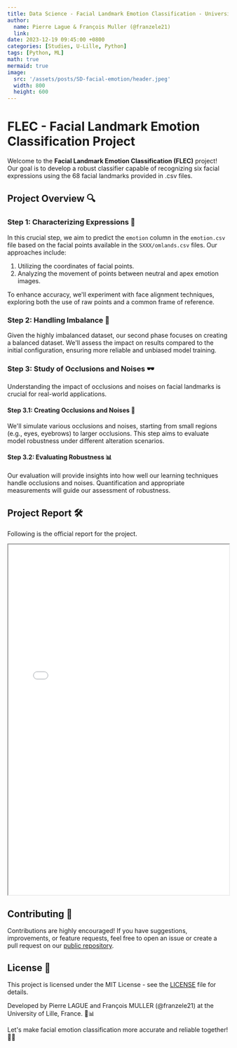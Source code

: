 ```yaml
---
title: Data Science - Facial Landmark Emotion Classification - University of Lille
author:
  name: Pierre Lague & François Muller (@franzele21)
  link: 
date: 2023-12-19 09:45:00 +0800
categories: [Studies, U-Lille, Python]
tags: [Python, ML]
math: true
mermaid: true
image:
  src: '/assets/posts/SD-facial-emotion/header.jpeg'
  width: 800
  height: 600
---
```


# FLEC - Facial Landmark Emotion Classification Project

Welcome to the **Facial Landmark Emotion Classification (FLEC)** project! Our goal is to develop a robust classifier capable of recognizing six facial expressions using the 68 facial landmarks provided in .csv files.

## Project Overview :mag:

### Step 1: Characterizing Expressions 🎯

In this crucial step, we aim to predict the `emotion` column in the `emotion.csv` file based on the facial points available in the `SXXX/omlands.csv` files. Our approaches include:

1. Utilizing the coordinates of facial points.
2. Analyzing the movement of points between neutral and apex emotion images.

To enhance accuracy, we'll experiment with face alignment techniques, exploring both the use of raw points and a common frame of reference.

### Step 2: Handling Imbalance 🙌

Given the highly imbalanced dataset, our second phase focuses on creating a balanced dataset. We'll assess the impact on results compared to the initial configuration, ensuring more reliable and unbiased model training.

### Step 3: Study of Occlusions and Noises 🕶️

Understanding the impact of occlusions and noises on facial landmarks is crucial for real-world applications. 

#### Step 3.1: Creating Occlusions and Noises 👥

We'll simulate various occlusions and noises, starting from small regions (e.g., eyes, eyebrows) to larger occlusions. This step aims to evaluate model robustness under different alteration scenarios.

#### Step 3.2: Evaluating Robustness 📊

Our evaluation will provide insights into how well our learning techniques handle occlusions and noises. Quantification and appropriate measurements will guide our assessment of robustness.

## Project Report 🛠️

Following is the official report for the project.
<html>
  <body>
    <iframe src="/assets/posts/SD-facial-emotion/LAGUE_MULLER_REPORT.pdf" width="100%" height="800px">
    </iframe>
  </body>
</html>


## Contributing 🤝

Contributions are highly encouraged! If you have suggestions, improvements, or feature requests, feel free to open an issue or create a pull request on our [public repository](https://github.com/Jakcrimson/pjeb_twitter_sentiment_analysis).

## License 📝

This project is licensed under the MIT License - see the [LICENSE](LICENSE) file for details.

Developed by Pierre LAGUE and François MULLER (@franzele21) at the University of Lille, France. 🚀📊

Let's make facial emotion classification more accurate and reliable together! 🌟👥